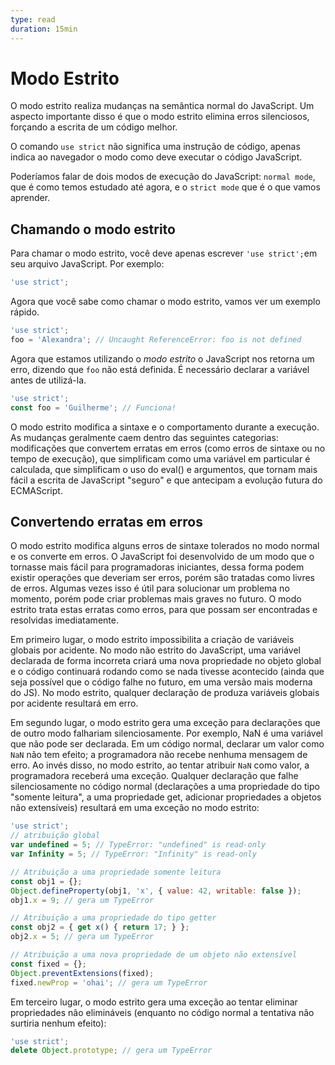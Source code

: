 ```yaml
---
type: read
duration: 15min
---
```


# Modo Estrito

O modo estrito realiza mudanças na semântica normal do JavaScript. Um aspecto
importante disso é que o modo estrito elimina erros silenciosos, forçando a
escrita de um código melhor.

O comando `use strict` não significa uma instrução de código, apenas indica ao
navegador o modo como deve executar o código JavaScript.

Poderíamos falar de dois modos de execução do JavaScript: `normal mode`, que é
como temos estudado até agora, e o `strict mode` que é o que vamos aprender.

## Chamando o modo estrito

Para chamar o modo estrito, você deve apenas escrever `'use strict';`em seu
arquivo JavaScript. Por exemplo:

```js
'use strict';
```

Agora que você sabe como chamar o modo estrito, vamos ver um exemplo rápido.

```js
'use strict';
foo = 'Alexandra'; // Uncaught ReferenceError: foo is not defined
```

Agora que estamos utilizando o _modo estrito_ o JavaScript nos retorna um erro,
dizendo que `foo` não está definida. É necessário declarar a variável antes de
utilizá-la.

```js
'use strict';
const foo = 'Guilherme'; // Funciona!
```

O modo estrito modifica a sintaxe e o comportamento durante a execução. As
mudanças geralmente caem dentro das seguintes categorias: modificações que
convertem erratas em erros (como erros de sintaxe ou no tempo de execução), que
simplificam como uma variável em particular é calculada, que simplificam o uso
do eval() e argumentos, que tornam mais fácil a escrita de JavaScript "seguro" e
que antecipam a evolução futura do ECMAScript.

## Convertendo erratas em erros

O modo estrito modifica alguns erros de sintaxe tolerados no modo normal e os
converte em erros. O JavaScript foi desenvolvido de um modo que o tornasse mais
fácil para programadoras iniciantes, dessa forma podem existir operações que
deveriam ser erros, porém são tratadas como livres de erros. Algumas vezes isso
é útil para solucionar um problema no momento, porém pode criar problemas mais
graves no futuro. O modo estrito trata estas erratas como erros, para que possam
ser encontradas e resolvidas imediatamente.

Em primeiro lugar, o modo estrito impossibilita a criação de variáveis globais
por acidente. No modo não estrito do JavaScript, uma variável declarada de forma
incorreta criará uma nova propriedade no objeto global e o código continuará
rodando como se nada tivesse acontecido (ainda que seja possível que o código
falhe no futuro, em uma versão mais moderna do JS). No modo estrito, qualquer
declaração de produza variáveis globais por acidente resultará em erro.

Em segundo lugar, o modo estrito gera uma exceção para declarações que de outro
modo falhariam silenciosamente. Por exemplo, NaN é uma variável que não pode ser
declarada. Em um código normal, declarar um valor como `NaN` não tem efeito; a
programadora não recebe nenhuma mensagem de erro. Ao invés disso, no modo
estrito, ao tentar atribuir `NaN` como valor, a programadora receberá uma
exceção. Qualquer declaração que falhe silenciosamente no código normal
(declarações a uma propriedade do tipo "somente leitura", a uma propriedade get,
adicionar propriedades a objetos não extensíveis) resultará em uma exceção no
modo estrito:

```js
'use strict';
// atribuição global
var undefined = 5; // TypeError: "undefined" is read-only
var Infinity = 5; // TypeError: "Infinity" is read-only

// Atribuição a uma propriedade somente leitura
const obj1 = {};
Object.defineProperty(obj1, 'x', { value: 42, writable: false });
obj1.x = 9; // gera um TypeError

// Atribuição a uma propriedade do tipo getter
const obj2 = { get x() { return 17; } };
obj2.x = 5; // gera um TypeError

// Atribuição a uma nova propriedade de um objeto não extensível
const fixed = {};
Object.preventExtensions(fixed);
fixed.newProp = 'ohai'; // gera um TypeError
```

Em terceiro lugar, o modo estrito gera uma exceção ao tentar eliminar
propriedades não elimináveis (enquanto no código normal a tentativa não surtiria
nenhum efeito):

```js
'use strict';
delete Object.prototype; // gera um TypeError
```
